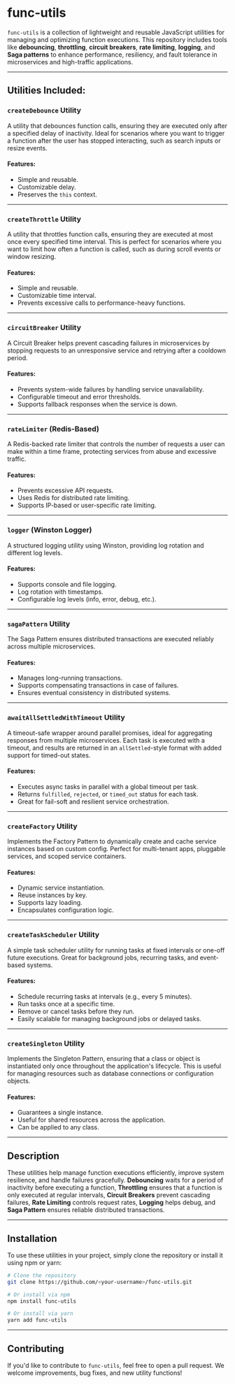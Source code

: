 # func-utils

`func-utils` is a collection of lightweight and reusable JavaScript utilities for managing and optimizing function executions. This repository includes tools like **debouncing**, **throttling**, **circuit breakers**, **rate limiting**, **logging**, and **Saga patterns** to enhance performance, resiliency, and fault tolerance in microservices and high-traffic applications.

---

## Utilities Included:

### `createDebounce` Utility

A utility that debounces function calls, ensuring they are executed only after a specified delay of inactivity. Ideal for scenarios where you want to trigger a function after the user has stopped interacting, such as search inputs or resize events.

#### Features:

- Simple and reusable.
- Customizable delay.
- Preserves the `this` context.

---

### `createThrottle` Utility

A utility that throttles function calls, ensuring they are executed at most once every specified time interval. This is perfect for scenarios where you want to limit how often a function is called, such as during scroll events or window resizing.

#### Features:

- Simple and reusable.
- Customizable time interval.
- Prevents excessive calls to performance-heavy functions.

---

### `circuitBreaker` Utility

A Circuit Breaker helps prevent cascading failures in microservices by stopping requests to an unresponsive service and retrying after a cooldown period.

#### Features:

- Prevents system-wide failures by handling service unavailability.
- Configurable timeout and error thresholds.
- Supports fallback responses when the service is down.

---

### `rateLimiter` (Redis-Based)

A Redis-backed rate limiter that controls the number of requests a user can make within a time frame, protecting services from abuse and excessive traffic.

#### Features:

- Prevents excessive API requests.
- Uses Redis for distributed rate limiting.
- Supports IP-based or user-specific rate limiting.

---

### `logger` (Winston Logger)

A structured logging utility using Winston, providing log rotation and different log levels.

#### Features:

- Supports console and file logging.
- Log rotation with timestamps.
- Configurable log levels (info, error, debug, etc.).

---

### `sagaPattern` Utility

The Saga Pattern ensures distributed transactions are executed reliably across multiple microservices.

#### Features:

- Manages long-running transactions.
- Supports compensating transactions in case of failures.
- Ensures eventual consistency in distributed systems.

---

### `awaitAllSettledWithTimeout` Utility

A timeout-safe wrapper around parallel promises, ideal for aggregating responses from multiple microservices. Each task is executed with a timeout, and results are returned in an `allSettled`-style format with added support for timed-out states.

#### Features:

- Executes async tasks in parallel with a global timeout per task.
- Returns `fulfilled`, `rejected`, or `timed_out` status for each task.
- Great for fail-soft and resilient service orchestration.

---

### `createFactory` Utility

Implements the Factory Pattern to dynamically create and cache service instances based on custom config. Perfect for multi-tenant apps, pluggable services, and scoped service containers.

#### Features:

- Dynamic service instantiation.
- Reuse instances by key.
- Supports lazy loading.
- Encapsulates configuration logic.

---

### `createTaskScheduler` Utility

A simple task scheduler utility for running tasks at fixed intervals or one-off future executions. Great for background jobs, recurring tasks, and event-based systems.

#### Features:

- Schedule recurring tasks at intervals (e.g., every 5 minutes).
- Run tasks once at a specific time.
- Remove or cancel tasks before they run.
- Easily scalable for managing background jobs or delayed tasks.

---

### `createSingleton` Utility

Implements the Singleton Pattern, ensuring that a class or object is instantiated only once throughout the application's lifecycle. This is useful for managing resources such as database connections or configuration objects.

#### Features:

- Guarantees a single instance.
- Useful for shared resources across the application.
- Can be applied to any class.

---

## Description

These utilities help manage function executions efficiently, improve system resilience, and handle failures gracefully. **Debouncing** waits for a period of inactivity before executing a function, **Throttling** ensures that a function is only executed at regular intervals, **Circuit Breakers** prevent cascading failures, **Rate Limiting** controls request rates, **Logging** helps debug, and **Saga Pattern** ensures reliable distributed transactions.

---

## Installation

To use these utilities in your project, simply clone the repository or install it using npm or yarn:

```bash
# Clone the repository
git clone https://github.com/<your-username>/func-utils.git

# Or install via npm
npm install func-utils

# Or install via yarn
yarn add func-utils
```

---

## Contributing

If you'd like to contribute to `func-utils`, feel free to open a pull request. We welcome improvements, bug fixes, and new utility functions!
